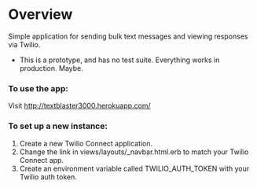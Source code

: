 # Overview

Simple application for sending bulk text messages and viewing responses via Twilio.

* This is a prototype, and has no test suite. Everything works in production. Maybe.

### To use the app:

Visit http://textblaster3000.herokuapp.com/

### To set up a new instance:
1) Create a new Twilio Connect application.
2) Change the link in views/layouts/_navbar.html.erb to match your Twilio Connect app.
3) Create an environment variable called TWILIO_AUTH_TOKEN with your Twilio auth token.
